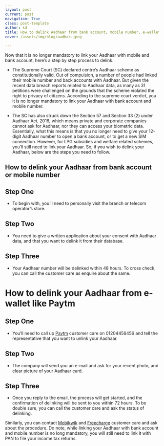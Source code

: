 ```yaml
---
layout: post
current: post
navigation: True
class: post-template
author: kd
title: How to delink Aadhaar from bank account, mobile number, e-wallets like Paytm, and more
cover: /assets/img/blog/aadhar.jpeg

---
```

Now that it is no longer mandatory to link your Aadhaar with mobile and bank account, here’s a step by step process to delink.

* The Supreme Court (SC) declared centre’s Aadhaar scheme as constitutionally valid. Out of compulsion, a number of people had linked their mobile number and back accounts with Aadhaar. But given the recent data breach reports related to Aadhaar data, as many as 31 petitions were challenged on the grounds that the scheme violated the right to privacy of citizens. According to the supreme court verdict, you it is no longer mandatory to link your Aadhaar with bank account and mobile number.

* The SC has also struck down the Section 57 and Section 33 (2) under Aadhaar Act, 2016, which means private and corporate companies cannot ask for Aadhaar, nor they can access your biometric data. Essentially, what this means is that you no longer need to give your 12-digit Aadhaar number to open a bank account, or to get a new SIM connection. However, for LPG subsidies and welfare related schemes, you’ll still need to link your Aadhaar. So, if you wish to delink your Aadhaar, below are the steps you need to follow.

## How to delink your Aadhaar from bank account or mobile number
## Step One
* To begin with, you’ll need to personally visit the branch or telecom operator’s store.

## Step Two
* You need to give a written application about your consent with Aadhaar data, and that you want to delink it from their database.

## Step Three
* Your Aadhaar number will be delinked within 48 hours. To cross check, you can call the customer care as enquire about the same.

# How to delink your Aadhaar from e-wallet like Paytm
## Step One
* You’ll need to call up [Paytm](https://paytm.com) customer care on 01204456456 and tell the representative that you want to unlink your Aadhaar.

## Step Two
* The company will send you an e-mail and ask for your recent photo, and clear picture of your Aadhaar card.

## Step Three
* Once you reply to the email, the process will get started, and the confirmation of delinking will be sent to you within 72 hours. To be double sure, you can call the customer care and ask the status of delinking.

Similarly, you can contact [Mobikwik](https://mobikwik.com) and [Freecharge](https://freecharge.com) customer care and ask about the procedure. Do note, while linking your Aadhaar with bank account and mobile number is no long mandatory, you will still need to link it with PAN to file your income tax returns.
